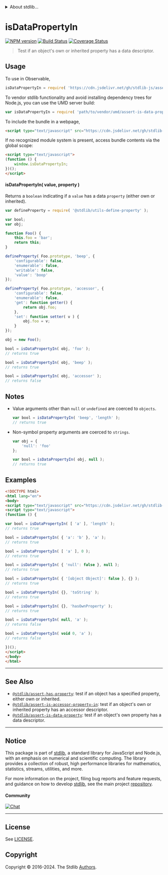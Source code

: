 <!--

@license Apache-2.0

Copyright (c) 2018 The Stdlib Authors.

Licensed under the Apache License, Version 2.0 (the "License");
you may not use this file except in compliance with the License.
You may obtain a copy of the License at

   http://www.apache.org/licenses/LICENSE-2.0

Unless required by applicable law or agreed to in writing, software
distributed under the License is distributed on an "AS IS" BASIS,
WITHOUT WARRANTIES OR CONDITIONS OF ANY KIND, either express or implied.
See the License for the specific language governing permissions and
limitations under the License.

-->


<details>
  <summary>
    About stdlib...
  </summary>
  <p>We believe in a future in which the web is a preferred environment for numerical computation. To help realize this future, we've built stdlib. stdlib is a standard library, with an emphasis on numerical and scientific computation, written in JavaScript (and C) for execution in browsers and in Node.js.</p>
  <p>The library is fully decomposable, being architected in such a way that you can swap out and mix and match APIs and functionality to cater to your exact preferences and use cases.</p>
  <p>When you use stdlib, you can be absolutely certain that you are using the most thorough, rigorous, well-written, studied, documented, tested, measured, and high-quality code out there.</p>
  <p>To join us in bringing numerical computing to the web, get started by checking us out on <a href="https://github.com/stdlib-js/stdlib">GitHub</a>, and please consider <a href="https://opencollective.com/stdlib">financially supporting stdlib</a>. We greatly appreciate your continued support!</p>
</details>

# isDataPropertyIn

[![NPM version][npm-image]][npm-url] [![Build Status][test-image]][test-url] [![Coverage Status][coverage-image]][coverage-url] <!-- [![dependencies][dependencies-image]][dependencies-url] -->

> Test if an object's own or inherited property has a data descriptor.



<section class="usage">

## Usage

To use in Observable,

```javascript
isDataPropertyIn = require( 'https://cdn.jsdelivr.net/gh/stdlib-js/assert-is-data-property-in@umd/browser.js' )
```

To vendor stdlib functionality and avoid installing dependency trees for Node.js, you can use the UMD server build:

```javascript
var isDataPropertyIn = require( 'path/to/vendor/umd/assert-is-data-property-in/index.js' )
```

To include the bundle in a webpage,

```html
<script type="text/javascript" src="https://cdn.jsdelivr.net/gh/stdlib-js/assert-is-data-property-in@umd/browser.js"></script>
```

If no recognized module system is present, access bundle contents via the global scope:

```html
<script type="text/javascript">
(function () {
    window.isDataPropertyIn;
})();
</script>
```

#### isDataPropertyIn( value, property )

Returns a `boolean` indicating if a `value` has a data `property` (either own or inherited).

<!-- eslint-disable no-restricted-syntax -->

```javascript
var defineProperty = require( '@stdlib/utils-define-property' );

var bool;
var obj;

function Foo() {
    this.foo = 'bar';
    return this;
}

defineProperty( Foo.prototype, 'beep', {
    'configurable': false,
    'enumerable': false,
    'writable': false,
    'value': 'boop'
});

defineProperty( Foo.prototype, 'accessor', {
    'configurable': false,
    'enumerable': false,
    'get': function getter() {
        return obj.foo;
    },
    'set': function setter( v ) {
        obj.foo = v;
    }
});

obj = new Foo();

bool = isDataPropertyIn( obj, 'foo' );
// returns true

bool = isDataPropertyIn( obj, 'beep' );
// returns true

bool = isDataPropertyIn( obj, 'accessor' );
// returns false
```

</section>

<!-- /.usage -->

<section class="notes">

## Notes

-   Value arguments other than `null` or `undefined` are coerced to `objects`.

    ```javascript
    var bool = isDataPropertyIn( 'beep', 'length' );
    // returns true
    ```

-   Non-symbol property arguments are coerced to `strings`.

    ```javascript
    var obj = {
        'null': 'foo'
    };

    var bool = isDataPropertyIn( obj, null );
    // returns true
    ```

</section>

<!-- /.notes -->

<section class="examples">

## Examples

<!-- eslint-disable object-curly-newline -->

<!-- eslint no-undef: "error" -->

```html
<!DOCTYPE html>
<html lang="en">
<body>
<script type="text/javascript" src="https://cdn.jsdelivr.net/gh/stdlib-js/assert-is-data-property-in@umd/browser.js"></script>
<script type="text/javascript">
(function () {

var bool = isDataPropertyIn( [ 'a' ], 'length' );
// returns true

bool = isDataPropertyIn( { 'a': 'b' }, 'a' );
// returns true

bool = isDataPropertyIn( [ 'a' ], 0 );
// returns true

bool = isDataPropertyIn( { 'null': false }, null );
// returns true

bool = isDataPropertyIn( { '[object Object]': false }, {} );
// returns true

bool = isDataPropertyIn( {}, 'toString' );
// returns true

bool = isDataPropertyIn( {}, 'hasOwnProperty' );
// returns true

bool = isDataPropertyIn( null, 'a' );
// returns false

bool = isDataPropertyIn( void 0, 'a' );
// returns false

})();
</script>
</body>
</html>
```

</section>

<!-- /.examples -->

<!-- Section for related `stdlib` packages. Do not manually edit this section, as it is automatically populated. -->

<section class="related">

* * *

## See Also

-   <span class="package-name">[`@stdlib/assert-has-property`][@stdlib/assert/has-property]</span><span class="delimiter">: </span><span class="description">test if an object has a specified property, either own or inherited.</span>
-   <span class="package-name">[`@stdlib/assert-is-accessor-property-in`][@stdlib/assert/is-accessor-property-in]</span><span class="delimiter">: </span><span class="description">test if an object's own or inherited property has an accessor descriptor.</span>
-   <span class="package-name">[`@stdlib/assert-is-data-property`][@stdlib/assert/is-data-property]</span><span class="delimiter">: </span><span class="description">test if an object's own property has a data descriptor.</span>

</section>

<!-- /.related -->

<!-- Section for all links. Make sure to keep an empty line after the `section` element and another before the `/section` close. -->


<section class="main-repo" >

* * *

## Notice

This package is part of [stdlib][stdlib], a standard library for JavaScript and Node.js, with an emphasis on numerical and scientific computing. The library provides a collection of robust, high performance libraries for mathematics, statistics, streams, utilities, and more.

For more information on the project, filing bug reports and feature requests, and guidance on how to develop [stdlib][stdlib], see the main project [repository][stdlib].

#### Community

[![Chat][chat-image]][chat-url]

---

## License

See [LICENSE][stdlib-license].


## Copyright

Copyright &copy; 2016-2024. The Stdlib [Authors][stdlib-authors].

</section>

<!-- /.stdlib -->

<!-- Section for all links. Make sure to keep an empty line after the `section` element and another before the `/section` close. -->

<section class="links">

[npm-image]: http://img.shields.io/npm/v/@stdlib/assert-is-data-property-in.svg
[npm-url]: https://npmjs.org/package/@stdlib/assert-is-data-property-in

[test-image]: https://github.com/stdlib-js/assert-is-data-property-in/actions/workflows/test.yml/badge.svg?branch=main
[test-url]: https://github.com/stdlib-js/assert-is-data-property-in/actions/workflows/test.yml?query=branch:main

[coverage-image]: https://img.shields.io/codecov/c/github/stdlib-js/assert-is-data-property-in/main.svg
[coverage-url]: https://codecov.io/github/stdlib-js/assert-is-data-property-in?branch=main

<!--

[dependencies-image]: https://img.shields.io/david/stdlib-js/assert-is-data-property-in.svg
[dependencies-url]: https://david-dm.org/stdlib-js/assert-is-data-property-in/main

-->

[chat-image]: https://img.shields.io/gitter/room/stdlib-js/stdlib.svg
[chat-url]: https://app.gitter.im/#/room/#stdlib-js_stdlib:gitter.im

[stdlib]: https://github.com/stdlib-js/stdlib

[stdlib-authors]: https://github.com/stdlib-js/stdlib/graphs/contributors

[umd]: https://github.com/umdjs/umd
[es-module]: https://developer.mozilla.org/en-US/docs/Web/JavaScript/Guide/Modules

[deno-url]: https://github.com/stdlib-js/assert-is-data-property-in/tree/deno
[umd-url]: https://github.com/stdlib-js/assert-is-data-property-in/tree/umd
[esm-url]: https://github.com/stdlib-js/assert-is-data-property-in/tree/esm
[branches-url]: https://github.com/stdlib-js/assert-is-data-property-in/blob/main/branches.md

[stdlib-license]: https://raw.githubusercontent.com/stdlib-js/assert-is-data-property-in/main/LICENSE

<!-- <related-links> -->

[@stdlib/assert/has-property]: https://github.com/stdlib-js/assert-has-property/tree/umd

[@stdlib/assert/is-accessor-property-in]: https://github.com/stdlib-js/assert-is-accessor-property-in/tree/umd

[@stdlib/assert/is-data-property]: https://github.com/stdlib-js/assert-is-data-property/tree/umd

<!-- </related-links> -->

</section>

<!-- /.links -->
